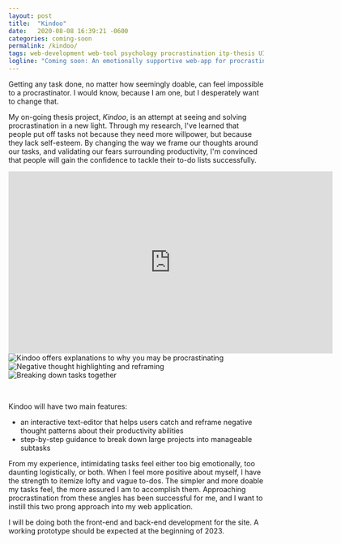 ```yaml
---
layout: post
title:  "Kindoo"
date:   2020-08-08 16:39:21 -0600
categories: coming-soon
permalink: /kindoo/
tags: web-development web-tool psychology procrastination itp-thesis UI-UX
logline: "Coming soon: An emotionally supportive web-app for procrastinators"
---
```


Getting any task done, no matter how seemingly doable, can feel impossible to a procrastinator. I would know, because I am one, but I desperately want to change that. 

My on-going thesis project, *Kindoo*, is an attempt at seeing and solving procrastination in a new light. Through my research, I've learned that people put off tasks not because they need more willpower, but because they lack self-esteem. By changing the way we frame our thoughts around our tasks, and validating our fears surrounding productivity, I'm convinced that people will gain the confidence to tackle their to-do lists successfully. 

<div class="carousel">
    <div class="carousel-video" id="RT-video" alt="video documentation of Racing Thoughts">
      <iframe src="https://player.vimeo.com/video/551915867?h=83c4d42e2e" width="640" height="360" frameborder="0" allow="autoplay; fullscreen; picture-in-picture" allowfullscreen></iframe>
    </div>
    <img class="photo" src="{{ site.baseurl }}/images/projects/kindoo/multiple-choice.png" alt="Kindoo offers explanations to why you may be procrastinating">
    <img class="photo" src="{{ site.baseurl }}/images/projects/kindoo/reframe.png" alt="Negative thought highlighting and reframing">
    <img class="photo" src="{{ site.baseurl }}/images/projects/kindoo/chunking.png" alt="Breaking down tasks together">
</div>
<p class="carousel-caption">&nbsp;</p>

Kindoo will have two main features:
<ul>
<li> an interactive text-editor that helps users catch and reframe negative thought patterns about their productivity abilities </li>
<li> step-by-step guidance to break down large projects into manageable subtasks </li>
</ul>

From my experience, intimidating tasks feel either too big emotionally, too daunting logistically, or both. When I feel more positive about myself, I have the strength to itemize lofty and vague to-dos. The simpler and more doable my tasks feel, the more assured I am to accomplish them. Approaching procrastination from these angles has been successful for me, and I want to instill this two prong approach into my web application. 

I will be doing both the front-end and back-end development for the site. A working prototype should be expected at the beginning of 2023.